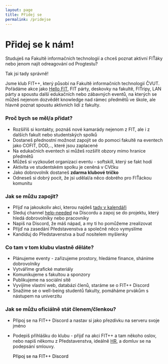 ```yaml
---
layout: page
title: Přidej se
permalink: /pridejse
---
```


# Přidej se k nám!

Studuješ na Fakultě informačních technologií a chceš poznat aktivní FIŤáky nebo jenom najít odreagování od Progtestu? 

Tak jsi tady správně!

Jsme klub FIT++, který působí na Fakultě informačních technologií ČVUT. Pořádáme akce jako [Hello FIT](/hellofit), FIT párty, deskovky na fakultě, FITripy, LAN párty a spoustu další edukačních nebo zábavných eventů, na kterých se můžeš nejenom dozvědět knowledge nad rámec předmětů ve škole, ale hlavně poznat spoustu aktivních lidí z fakulty.

### Proč bych se měl/a přidat?

- Rozšíříš si kontakty, poznáš nové kamarády nejenom z FIT, ale i z dalších fakult nebo studentských spolků
- Dostaneš přednostní možnost zapojit se do pomoci fakultě na eventech jako COFIT, DOD,.., které jsou zaplacené
- Na edukačních eventech si můžeš rozšířit obzory mimo hranice předmětů
- Můžeš si vyzkoušet organizaci eventu - softskill, který se fakt hodí
- Aktivita ve studentském spolku je ceněná v CVčku
- Jako dobrovolník dostaneš **zdarma klubové tričko**
- Odneseš si dobrý pocit, že jsi udělal/a něco dobrého pro FIŤáckou komunitu

### Jak se můžu zapojit?

- Přijď na jakoukoliv akci, kterou najdeš [tady v kalendáři](/events)
- Sleduj channel [help-needed](https://discord.com/channels/808276641603649607/1288795322524635176) na Discordu a zapoj se do projektu, který hledá dobrovolníky nebo pracovníky
- Napiš na Discord, že máš nápad, a my ti ho pomůžeme zrealizovat
- Přijď na zasedání Představenstva a společně něco vymyslíme
- Kandiduj do Představenstva a buď nositelem myšlenky

### Co tam v tom klubu vlastně děláte?

- Plánujeme eventy - zařizujeme prostory, hledáme finance, sháníme dobrovolníky
- Vytváříme grafické materiály
- Komunikujeme s fakultou a sponzory
- Publikujeme na sociální sítě
- Vyvíjíme vlastní web, databázi členů, staráme se o FIT++ Discord
- Snažíme se o well-being studentů fakulty, pomáháme prvákům s nástupem na univerzitu

### Jak se můžu oficiálně stát členem/členkou?

- Připoj se na FIT++ Discord a nastav si jako přezdívku na serveru svoje jméno
- Podepiš přihlášku do klubu - přijď na akci FIT++ a tam někoho oslov, nebo napiš někomu z Představenstva, ideálně [HR](/#lide), a domluv se na podepsání smlouvy.


  <article class="refs__links">
      <a class="refs__button" style="text-decoration: none; color: black" href="https://discord.gg/2Bh93cXGJ3">Připoj se na FIT++ Discord</a>
  </article>
